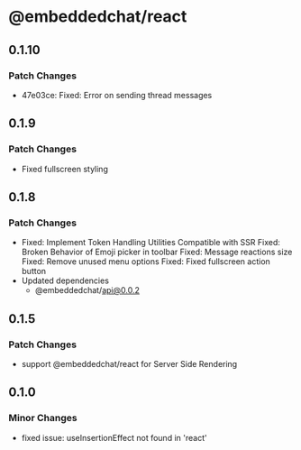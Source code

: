 # @embeddedchat/react

## 0.1.10

### Patch Changes

- 47e03ce: Fixed: Error on sending thread messages

## 0.1.9

### Patch Changes

- Fixed fullscreen styling

## 0.1.8

### Patch Changes

- Fixed: Implement Token Handling Utilities Compatible with SSR
  Fixed: Broken Behavior of Emoji picker in toolbar
  Fixed: Message reactions size
  Fixed: Remove unused menu options
  Fixed: Fixed fullscreen action button
- Updated dependencies
  - @embeddedchat/api@0.0.2

## 0.1.5

### Patch Changes

- support @embeddedchat/react for Server Side Rendering

## 0.1.0

### Minor Changes

- fixed issue: useInsertionEffect not found in 'react'
